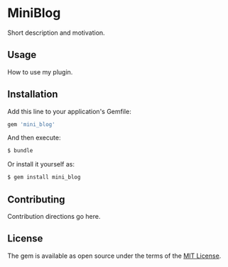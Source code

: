# MiniBlog
Short description and motivation.

## Usage
How to use my plugin.

## Installation
Add this line to your application's Gemfile:

```ruby
gem 'mini_blog'
```

And then execute:
```bash
$ bundle
```

Or install it yourself as:
```bash
$ gem install mini_blog
```

## Contributing
Contribution directions go here.

## License
The gem is available as open source under the terms of the [MIT License](http://opensource.org/licenses/MIT).
